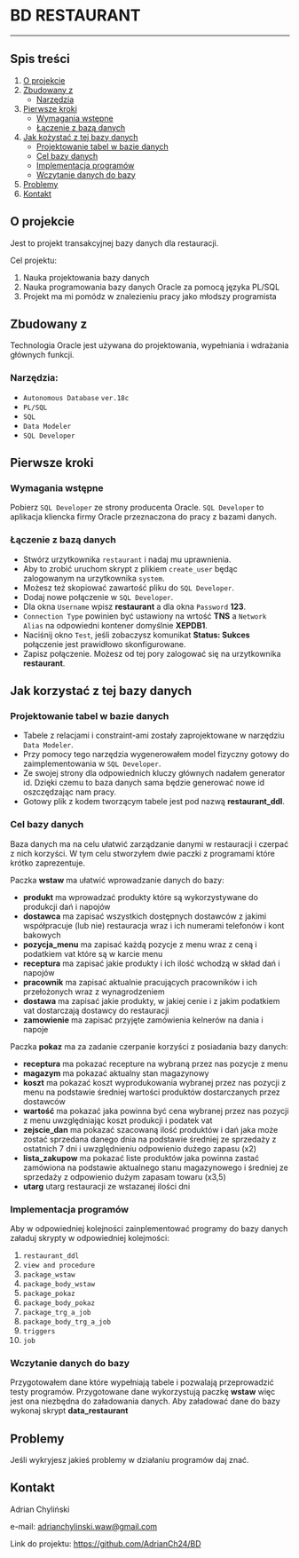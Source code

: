 # BD RESTAURANT

---

## Spis treści
1. [O projekcie](https://github.com/AdrianCh24/BD#o-projekcie)
2. [Zbudowany z](https://github.com/AdrianCh24/BD#zbudowany-z)
     * [Narzędzia](https://github.com/AdrianCh24/BD#narz%C4%99dzia)
3. [Pierwsze kroki](https://github.com/AdrianCh24/BD#pierwsze-kroki)
     * [Wymagania wstępne](https://github.com/AdrianCh24/BD#wymagania-wst%C4%99pne)
     * [Łączenie z bazą danych](https://github.com/AdrianCh24/BD#%C5%82%C4%85czenie-z-baz%C4%85-danych)
4. [Jak kożystać z tej bazy danych](https://github.com/AdrianCh24/BD#jak-korzysta%C4%87-z-tej-bazy-danych)
     * [Projektowanie tabel w bazie danych](https://github.com/AdrianCh24/BD#projektowanie-tabel-w-bazie-danych)
     * [Cel bazy danych](https://github.com/AdrianCh24/BD#cel-bazy-danych)
     * [Implementacja programów](https://github.com/AdrianCh24/BD#implementacja-program%C3%B3w)
     * [Wczytanie danych do bazy](https://github.com/AdrianCh24/BD#wczytanie-danych-do-bazy)
5. [Problemy](https://github.com/AdrianCh24/BD#problemy)
6. [Kontakt](https://github.com/AdrianCh24/BD#kontakt)

## O projekcie 

Jest to projekt transakcyjnej bazy danych dla restauracji.

Cel projektu:

1. Nauka projektowania bazy danych
2. Nauka programowania bazy danych Oracle za pomocą języka PL/SQL
3. Projekt ma mi pomódz w znalezieniu pracy jako młodszy programista

## Zbudowany z

Technologia Oracle jest używana do projektowania, wypełniania i wdrażania głównych funkcji.

### Narzędzia:

* `Autonomous Database` `ver.18c`
* `PL/SQL`
* `SQL`
* `Data Modeler`
* `SQL Developer`

## Pierwsze kroki

### Wymagania wstępne

Pobierz `SQL Developer` ze strony producenta Oracle.
`SQL Developer` to aplikacja kliencka firmy Oracle przeznaczona do pracy z bazami danych.

### Łączenie z bazą danych 

* Stwórz urzytkownika `restaurant` i nadaj mu uprawnienia. 
* Aby to zrobić uruchom skrypt z plikiem `create_user` będąc zalogowanym na urzytkownika `system`. 
* Możesz też skopiować zawartość pliku do `SQL Developer`.
* Dodaj nowe połączenie w `SQL Developer`. 
* Dla okna `Username` wpisz **restaurant** a dla okna `Password` **123**. 
* `Connection Type` powinien być ustawiony na wrtość **TNS** a `Network Alias` na odpowiedni kontener domyślnie **XEPDB1**.
* Naciśnij okno `Test`, jeśli zobaczysz komunikat **Status: Sukces** połączenie jest prawidłowo skonfigurowane.
* Zapisz połączenie. Możesz od tej pory zalogować się na urzytkownika **restaurant**.

## Jak korzystać z tej bazy danych

### Projektowanie tabel w bazie danych 

* Tabele z relacjami i constraint-ami zostały zaprojektowane w narzędziu `Data Modeler`. 
* Przy pomocy tego narzędzia wygenerowałem model fizyczny gotowy do zaimplementowania w `SQL Developer`.
* Ze swojej strony dla odpowiednich kluczy głównych nadałem generator id. Dzięki czemu to baza danych sama będzie generować nowe id oszczędzając nam pracy.
* Gotowy plik z kodem tworzącym tabele jest pod nazwą **restaurant_ddl**.

### Cel bazy danych 

Baza danych ma na celu ułatwić zarządzanie danymi w restauracji i czerpać z nich korzyści. W tym celu stworzyłem dwie paczki z programami które krótko zaprezentuje.

Paczka **wstaw** ma ułatwić wprowadzanie danych do bazy:

* **produkt** ma wprowadzać produkty które są wykorzystywane do produkcji dań i napojów
* **dostawca** ma zapisać wszystkich dostępnych dostawców z jakimi współpracuje (lub nie) restauracja wraz i ich numerami telefonów i kont bakowych
* **pozycja_menu** ma zapisać każdą pozycje z menu wraz z ceną i podatkiem vat które są w karcie menu
* **receptura** ma zapisać jakie produkty i ich ilość wchodzą w skład dań i napojów
* **pracownik** ma zapisać aktualnie pracujących pracowników i ich przełożonych wraz z wynagrodzeniem 
* **dostawa** ma zapisać jakie produkty, w jakiej cenie i z jakim podatkiem vat dostarczają dostawcy do restauracji
* **zamowienie** ma zapisać przyjęte zamówienia kelnerów na dania i napoje 

Paczka **pokaz** ma za zadanie czerpanie korzyści z posiadania bazy danych:

* **receptura** ma pokazać recepture na wybraną przez nas pozycje z menu
* **magazym** ma pokazać aktualny stan magazynowy
* **koszt** ma pokazać koszt wyprodukowania wybranej przez nas pozycji z menu na podstawie średniej wartości produktów dostarczanych przez dostawców
* **wartość** ma pokazać jaka powinna być cena wybranej przez nas pozycji z menu uwzględniając koszt produkcji i podatek vat
* **zejscie_dan** ma pokazać szacowaną ilość produktów i dań jaka może zostać sprzedana danego dnia na podstawie średniej ze sprzedaży z ostatnich 7 dni i uwzględnieniu odpowienio dużego zapasu (x2)
* **lista_zakupow** ma pokazać liste produktów jaka powinna zastać zamówiona na podstawie aktualnego stanu magazynowego i średniej ze sprzedaży z odpowienio dużym zapasam towaru (x3,5)
* **utarg** utarg restauracji ze wstazanej ilości dni 

### Implementacja programów

Aby w odpowiedniej kolejności zainplementować programy do bazy danych załaduj skrypty w odpowiedniej kolejmości:

1. `restaurant_ddl`
2. `view and procedure`
3. `package_wstaw`
4. `package_body_wstaw`
5. `package_pokaz`
6. `package_body_pokaz`
7. `package_trg_a_job`
8. `package_body_trg_a_job`
9. `triggers`
10. `job`

### Wczytanie danych do bazy

Przygotowałem dane które wypełniają tabele i pozwalają przeprowadzić testy programów. Przygotowane dane wykorzystują paczkę **wstaw** więc jest ona niezbędna do załadowania danych.
Aby załadować dane do bazy wykonaj skrypt **data_restaurant**

## Problemy 

Jeśli wykryjesz jakieś problemy w działaniu programów daj znać.

## Kontakt

Adrian Chyliński

e-mail: adrianchylinski.waw@gmail.com

Link do projektu: https://github.com/AdrianCh24/BD

